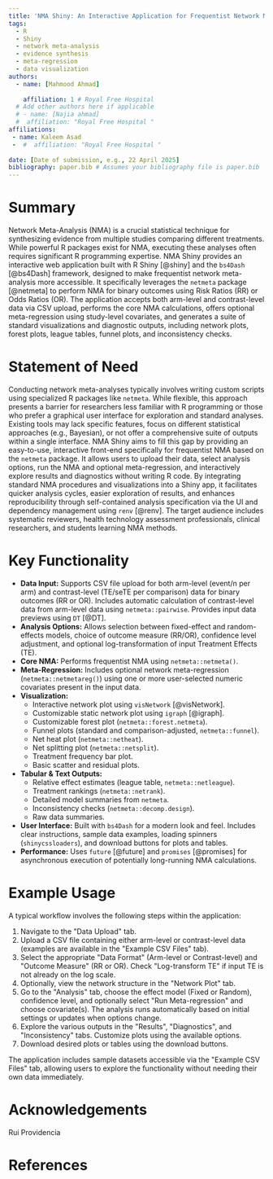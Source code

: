 ```yaml
---
title: 'NMA Shiny: An Interactive Application for Frequentist Network Meta-Analysis' # Or choose your own title
tags:
  - R
  - Shiny
  - network meta-analysis
  - evidence synthesis
  - meta-regression
  - data visualization
authors:
  - name: [Mahmood Ahmad]
   
    affiliation: 1 # Royal Free Hospital 
  # Add other authors here if applicable
  # - name: [Najia ahmad]
  #  affiliation: "Royal Free Hospital "
affiliations:
 - name: Kaleem Asad
 -  #  affiliation: "Royal Free Hospital "
 
date: [Date of submission, e.g., 22 April 2025]
bibliography: paper.bib # Assumes your bibliography file is paper.bib
---
```


# Summary

Network Meta-Analysis (NMA) is a crucial statistical technique for synthesizing evidence from multiple studies comparing different treatments. While powerful R packages exist for NMA, executing these analyses often requires significant R programming expertise. NMA Shiny provides an interactive web application built with R Shiny [@shiny] and the `bs4Dash` [@bs4Dash] framework, designed to make frequentist network meta-analysis more accessible. It specifically leverages the `netmeta` package [@netmeta] to perform NMA for binary outcomes using Risk Ratios (RR) or Odds Ratios (OR). The application accepts both arm-level and contrast-level data via CSV upload, performs the core NMA calculations, offers optional meta-regression using study-level covariates, and generates a suite of standard visualizations and diagnostic outputs, including network plots, forest plots, league tables, funnel plots, and inconsistency checks.

# Statement of Need

Conducting network meta-analyses typically involves writing custom scripts using specialized R packages like `netmeta`. While flexible, this approach presents a barrier for researchers less familiar with R programming or those who prefer a graphical user interface for exploration and standard analyses. Existing tools may lack specific features, focus on different statistical approaches (e.g., Bayesian), or not offer a comprehensive suite of outputs within a single interface. NMA Shiny aims to fill this gap by providing an easy-to-use, interactive front-end specifically for frequentist NMA based on the `netmeta` package. It allows users to upload their data, select analysis options, run the NMA and optional meta-regression, and interactively explore results and diagnostics without writing R code. By integrating standard NMA procedures and visualizations into a Shiny app, it facilitates quicker analysis cycles, easier exploration of results, and enhances reproducibility through self-contained analysis specification via the UI and dependency management using `renv` [@renv]. The target audience includes systematic reviewers, health technology assessment professionals, clinical researchers, and students learning NMA methods.

# Key Functionality

* **Data Input:** Supports CSV file upload for both arm-level (event/n per arm) and contrast-level (TE/seTE per comparison) data for binary outcomes (RR or OR). Includes automatic calculation of contrast-level data from arm-level data using `netmeta::pairwise`. Provides input data previews using `DT` [@DT].
* **Analysis Options:** Allows selection between fixed-effect and random-effects models, choice of outcome measure (RR/OR), confidence level adjustment, and optional log-transformation of input Treatment Effects (TE).
* **Core NMA:** Performs frequentist NMA using `netmeta::netmeta()`.
* **Meta-Regression:** Includes optional network meta-regression (`netmeta::netmetareg()`) using one or more user-selected numeric covariates present in the input data.
* **Visualization:**
    * Interactive network plot using `visNetwork` [@visNetwork].
    * Customizable static network plot using `igraph` [@igraph].
    * Customizable forest plot (`netmeta::forest.netmeta`).
    * Funnel plots (standard and comparison-adjusted, `netmeta::funnel`).
    * Net heat plot (`netmeta::netheat`).
    * Net splitting plot (`netmeta::netsplit`).
    * Treatment frequency bar plot.
    * Basic scatter and residual plots.
* **Tabular & Text Outputs:**
    * Relative effect estimates (league table, `netmeta::netleague`).
    * Treatment rankings (`netmeta::netrank`).
    * Detailed model summaries from `netmeta`.
    * Inconsistency checks (`netmeta::decomp.design`).
    * Raw data summaries.
* **User Interface:** Built with `bs4Dash` for a modern look and feel. Includes clear instructions, sample data examples, loading spinners (`shinycssloaders`), and download buttons for plots and tables.
* **Performance:** Uses `future` [@future] and `promises` [@promises] for asynchronous execution of potentially long-running NMA calculations.

# Example Usage

A typical workflow involves the following steps within the application:

1.  Navigate to the "Data Upload" tab.
2.  Upload a CSV file containing either arm-level or contrast-level data (examples are available in the "Example CSV Files" tab).
3.  Select the appropriate "Data Format" (Arm-level or Contrast-level) and "Outcome Measure" (RR or OR). Check "Log-transform TE" if input TE is not already on the log scale.
4.  Optionally, view the network structure in the "Network Plot" tab.
5.  Go to the "Analysis" tab, choose the effect model (Fixed or Random), confidence level, and optionally select "Run Meta-regression" and choose covariate(s). The analysis runs automatically based on initial settings or updates when options change.
6.  Explore the various outputs in the "Results", "Diagnostics", and "Inconsistency" tabs. Customize plots using the available options.
7.  Download desired plots or tables using the download buttons.

The application includes sample datasets accessible via the "Example CSV Files" tab, allowing users to explore the functionality without needing their own data immediately.

# Acknowledgements

Rui Providencia 

# References
